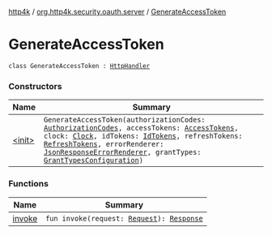 [http4k](../../index.md) / [org.http4k.security.oauth.server](../index.md) / [GenerateAccessToken](./index.md)

# GenerateAccessToken

`class GenerateAccessToken : `[`HttpHandler`](../../org.http4k.core/-http-handler.md)

### Constructors

| Name | Summary |
|---|---|
| [&lt;init&gt;](-init-.md) | `GenerateAccessToken(authorizationCodes: `[`AuthorizationCodes`](../-authorization-codes/index.md)`, accessTokens: `[`AccessTokens`](../-access-tokens/index.md)`, clock: `[`Clock`](https://docs.oracle.com/javase/9/docs/api/java/time/Clock.html)`, idTokens: `[`IdTokens`](../-id-tokens/index.md)`, refreshTokens: `[`RefreshTokens`](../../org.http4k.security.oauth.server.refreshtoken/-refresh-tokens/index.md)`, errorRenderer: `[`JsonResponseErrorRenderer`](../-json-response-error-renderer/index.md)`, grantTypes: `[`GrantTypesConfiguration`](../../org.http4k.security.oauth.server.accesstoken/-grant-types-configuration/index.md)`)` |

### Functions

| Name | Summary |
|---|---|
| [invoke](invoke.md) | `fun invoke(request: `[`Request`](../../org.http4k.core/-request/index.md)`): `[`Response`](../../org.http4k.core/-response/index.md) |
